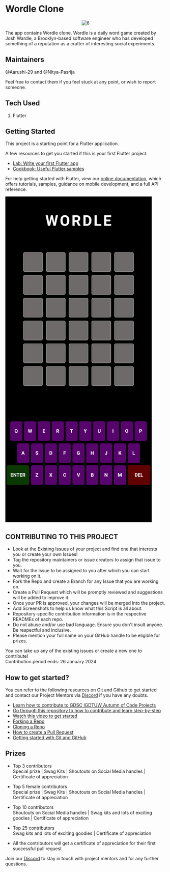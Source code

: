 # Wordle Clone

<p align="center">
  <img src= "https://user-images.githubusercontent.com/79600026/200430659-dd1aedf5-a58c-4103-8964-06e2033f7c7e.jpg" alt="6" width="350"/>
</p>


The app contains Wordle clone. Wordle is a daily word game created by Josh Wardle, a Brooklyn-based software engineer who has developed something of a reputation as a crafter of interesting social experiments.

## Maintainers 
@Aarushi-29 and @Nitya-Pasrija

Feel free to contact them if you feel stuck at any point, or wish to report someone.

## Tech Used
1. Flutter

## Getting Started

This project is a starting point for a Flutter application.

A few resources to get you started if this is your first Flutter project:

- [Lab: Write your first Flutter app](https://flutter.dev/docs/get-started/codelab)
- [Cookbook: Useful Flutter samples](https://flutter.dev/docs/cookbook)

For help getting started with Flutter, view our
[online documentation](https://flutter.dev/docs), which offers tutorials,
samples, guidance on mobile development, and a full API reference.

![](images/Screenshot_20221102-121834.png)

## CONTRIBUTING TO THIS PROJECT

- Look at the Existing Issues of your project and find one that interests you or create your own Issues!
- Tag the repository maintainers or issue creators to assign that issue to you.
- Wait for the Issue to be assigned to you after which you can start working on it.
- Fork the Repo and create a Branch for any Issue that you are working on.
- Create a Pull Request which will be promptly reviewed and suggestions will be added to improve it.
- Once your PR is approved, your changes will be merged into the project. 
- Add Screenshots to help us know what this Script is all about.
- Repository-specific contribution information is in the respective READMEs of each repo.
- Do not abuse and/or use bad language. Ensure you don't insult anyone. Be respectful and inclusive.
- Please mention your full name on your GitHub handle to be eligible for prizes.


You can take up any of the existing issues or create a new one to contribute!<br/> 
Contribution period ends: 26 January 2024


## How to get started?

You can refer to the following resources on Git and Github to get started and contact our Project Mentors via [Discord](https://discord.gg/xTNC4MGB) if you have any doubts.

- [Learn how to contribute to GDSC IGDTUW Autumn of Code Projects](https://www.youtube.com/watch?v=Hcc1LXldeJk)
- [Go through this repository to how to contribute and learn step-by-step](https://github.com/firstcontributions/first-contributions)
- [Watch this video to get started](https://youtu.be/SL5KKdmvJ1U)
- [Forking a Repo](https://help.github.com/en/github/getting-started-with-github/fork-a-repo)
- [Cloning a Repo](https://help.github.com/en/desktop/contributing-to-projects/creating-a-pull-request)
- [How to create a Pull Request](https://opensource.com/article/19/7/create-pull-request-github)
- [Getting started with Git and GitHub](https://towardsdatascience.com/getting-started-with-git-and-github-6fcd0f2d4ac6)



## Prizes 
- Top 3 contributors <br/> 
Special prize | Swag Kits | Shoutouts on Social Media handles | Certificate of appreciation

- Top 5 female contributors  <br/>
Special prize | Swag Kits | Shoutouts on Social Media handles | Certificate of appreciation

- Top 10 contributors  <br/>
Shoutouts on Social Media handles | Swag kits and lots of exciting goodies | Certificate of appreciation

- Top 25 contributors  <br/>
Swag kits and lots of exciting goodies | Certificate of appreciation

- All the contributors will get a certificate of appreciation for their first successful pull request


Join our [Discord](https://discord.gg/KKFUVma6) to stay in touch with project mentors and for any further questions. 
